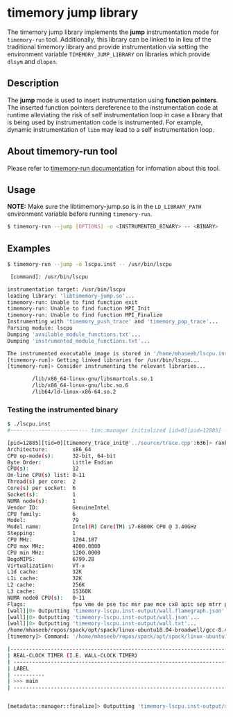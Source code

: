 # timemory jump library

The timemory jump library implements the **jump** instrumentation mode for `timemory-run` tool. Additionally, this library can be linked to in lieu of the traditional timemory library and provide instrumentation via setting the environment variable `TIMEMORY_JUMP_LIBRARY` on libraries which provide `dlsym` and `dlopen`.

## Description

The **jump** mode is used to insert instrumentation using **function pointers**. The inserted function pointers dereference to the instrumentation code at runtime alleviating the risk of self instrumentation loop in case a library that is being used by instrumentation code is instrumented. For example, dynamic instrumentation of `libm` may lead to a self instrumentation loop.

## About timemory-run tool

Please refer to [timemory-run documentation](../timemory-run/README.md) for infomation about this tool.

## Usage

**NOTE:** Make sure the libtimemory-jump.so is in the `LD_LIBRARY_PATH` environment variable before running `timemory-run`.

```bash
$ timemory-run --jump [OPTIONS] -o <INSTRUMENTED_BINARY> -- <BINARY>
```

## Examples

```bash
$ timemory-run --jump -o lscpu.inst -- /usr/bin/lscpu

 [command]: /usr/bin/lscpu

instrumentation target: /usr/bin/lscpu
loading library: 'libtimemory-jump.so'...
timemory-run: Unable to find function exit
timemory-run: Unable to find function MPI_Init
timemory-run: Unable to find function MPI_Finalize
Instrumenting with 'timemory_push_trace' and 'timemory_pop_trace'...
Parsing module: lscpu
Dumping 'available_module_functions.txt'...
Dumping 'instrumented_module_functions.txt'...

The instrumented executable image is stored in '/home/mhaseeb/lscpu.inst'
[timemory-run]> Getting linked libraries for /usr/bin/lscpu...
[timemory-run]> Consider instrumenting the relevant libraries...

        /lib/x86_64-linux-gnu/libsmartcols.so.1
        /lib/x86_64-linux-gnu/libc.so.6
        /lib64/ld-linux-x86-64.so.2
```

### Testing the instrumented binary
```bash
$ ./lscpu.inst
#------------------------- tim::manager initialized [id=0][pid=12885] -------------------------#

[pid=12885][tid=0][timemory_trace_init@'../source/trace.cpp':636]> rank = 0, pid = 12885, thread = 0, args = wall_clock...
Architecture:        x86_64
CPU op-mode(s):      32-bit, 64-bit
Byte Order:          Little Endian
CPU(s):              12
On-line CPU(s) list: 0-11
Thread(s) per core:  2
Core(s) per socket:  6
Socket(s):           1
NUMA node(s):        1
Vendor ID:           GenuineIntel
CPU family:          6
Model:               79
Model name:          Intel(R) Core(TM) i7-6800K CPU @ 3.40GHz
Stepping:            1
CPU MHz:             1204.187
CPU max MHz:         4000.0000
CPU min MHz:         1200.0000
BogoMIPS:            6799.28
Virtualization:      VT-x
L1d cache:           32K
L1i cache:           32K
L2 cache:            256K
L3 cache:            15360K
NUMA node0 CPU(s):   0-11
Flags:               fpu vme de pse tsc msr pae mce cx8 apic sep mtrr pge mca cmov pat pse36 clflush dts acpi mmx fxsr sse sse2 ss ht tm pbe syscall nx pdpe1gb rdtscp lm constant_tsc arch_perfmon pebs bts rep_good nopl xtopology nonstop_tsc cpuid aperfmperf pni pclmulqdq dtes64 monitor ds_cpl vmx est tm2 ssse3 sdbg fma cx16 xtpr pdcm pcid dca sse4_1 sse4_2 x2apic movbe popcnt tsc_deadline_timer aes xsave avx f16c rdrand lahf_lm abm 3dnowprefetch cpuid_fault epb cat_l3 cdp_l3 invpcid_single pti intel_ppin ssbd ibrs ibpb stibp tpr_shadow vnmi flexpriority ept vpid fsgsbase tsc_adjust bmi1 hle avx2 smep bmi2 erms invpcid rtm cqm rdt_a rdseed adx smap intel_pt xsaveopt cqm_llc cqm_occup_llc cqm_mbm_total cqm_mbm_local dtherm ida arat pln pts md_clear flush_l1d
[wall]|0> Outputting 'timemory-lscpu.inst-output/wall.flamegraph.json'...
[wall]|0> Outputting 'timemory-lscpu.inst-output/wall.json'...
[wall]|0> Outputting 'timemory-lscpu.inst-output/wall.txt'...
/home/mhaseeb/repos/spack/opt/spack/linux-ubuntu18.04-broadwell/gcc-8.4.0/python-3.7.7-2dybrjceqs3qc4k7ci56t56bvzb4csxc/bin/python: Error while finding module specification for 'timemory.plotting' (ModuleNotFoundError: No module named 'timemory')
[timemory]> Command: '/home/mhaseeb/repos/spack/opt/spack/linux-ubuntu18.04-broadwell/gcc-8.4.0/python-3.7.7-2dybrjceqs3qc4k7ci56t56bvzb4csxc/bin/python -m timemory.plotting -f timemory-lscpu.inst-output/wall.json -t "wall " -o timemory-lscpu.inst-output' returned a non-zero exit code: 256... plot/definition.hpp:77 plot generation failed

|----------------------------------------------------------------------------------------------------|
| REAL-CLOCK TIMER (I.E. WALL-CLOCK TIMER)                                                             |
| ---------------------------------------------------------------------------------------------------- |
| LABEL                                                                                                | COUNT    | DEPTH    | METRIC   | UNITS    | SUM      | MEAN     | MIN      | MAX      | STDDEV   | % SELF   |
| ----------                                                                                           | -------- | -------- | -------- | -------- | -------- | -------- | -------- | -------- | -------- | -------- |
| >>> main                                                                                             | 1        | 0        | wall     | sec      | 0.026    | 0.026    | 0.026    | 0.026    | 0.000    | 100.0    |
| ---------------------------------------------------------------------------------------------------- |


[metadata::manager::finalize]> Outputting 'timemory-lscpu.inst-output/metadata.json'...
```
